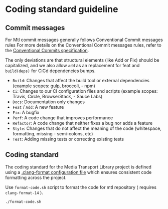 # Coding standard guideline

## Commit messages
For Mtl commit messages generally follows Conventional Commit messages rules
For more details on the Conventional Commit messages rules, refer to the
[Conventional Commits specification](https://www.conventionalcommits.org/en/v1.0.0/).

The only deviations are that structural elements (like Add or Fix) should be capitalized,
and we also allow `add` as an replacement for feat and `build(deps)` for CiCd dependencies bumps.

- `Build`: Changes that affect the build tool or external dependencies (example scopes: gulp, broccoli, - npm)
- `Ci`: Changes to our CI configuration files and scripts (example scopes: Travis, Circle, BrowserStack, - Sauce Labs)
- `Docs`: Documentation only changes
- `Feat` / `Add`: A new feature
- `Fix`: A bugfix
- `Perf`: A code change that improves performance
- `Refactor`: A code change that neither fixes a bug nor adds a feature
- `Style`: Changes that do not affect the meaning of the code (whitespace, formatting, missing - semi-colons, etc)
- `Test`: Adding missing tests or correcting existing tests


## Coding standard

The coding standard for the Media Transport Library project is defined using a [.clang-format configuration file](../.github/linters/.clang-format)
which ensures consistent code formatting across the project.

Use `format-code.sh` script to format the code for mtl repository ( requires `clang-format-14` ).
```bash
./format-code.sh
```
